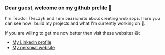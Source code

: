 ### Dear guest, welcome on my github profile 👋
<p>I'm Teodor Tkaczyk and I am passionate about creating web apps. Here you can see how I build my projects and what I'm currently working on 🌱.</p>
<p>If you are willing to get me now better then visit these websites 😄:</p>
<ul>
  <li><a href='https://www.linkedin.com/in/teodor-tkaczyk-bba5871ab/'>My Linkedin profile</a></li>
  <li><a href='https://www.linkedin.com/in/teodor-tkaczyk-bba5871ab/'>My personal website</a></li>
</ul>
